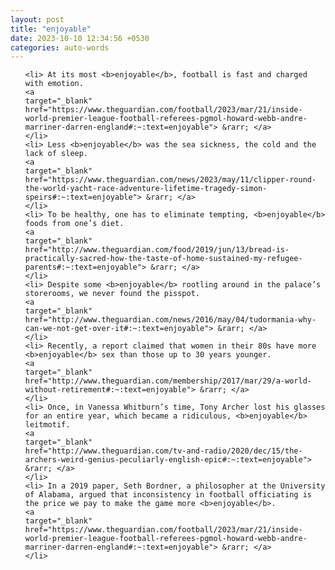 ```yaml
---
layout: post
title: "enjoyable"
date: 2023-10-10 12:34:56 +0530
categories: auto-words
---
```

<ol>

    <li> At its most <b>enjoyable</b>, football is fast and charged with emotion.
    <a 
    target="_blank" 
    href="https://www.theguardian.com/football/2023/mar/21/inside-world-premier-league-football-referees-pgmol-howard-webb-andre-marriner-darren-england#:~:text=enjoyable"> &rarr; </a>
    </li>
    <li> Less <b>enjoyable</b> was the sea sickness, the cold and the lack of sleep.
    <a 
    target="_blank" 
    href="https://www.theguardian.com/news/2023/may/11/clipper-round-the-world-yacht-race-adventure-lifetime-tragedy-simon-speirs#:~:text=enjoyable"> &rarr; </a>
    </li>
    <li> To be healthy, one has to eliminate tempting, <b>enjoyable</b> foods from one’s diet.
    <a 
    target="_blank" 
    href="http://www.theguardian.com/food/2019/jun/13/bread-is-practically-sacred-how-the-taste-of-home-sustained-my-refugee-parents#:~:text=enjoyable"> &rarr; </a>
    </li>
    <li> Despite some <b>enjoyable</b> rootling around in the palace’s storerooms, we never found the pisspot.
    <a 
    target="_blank" 
    href="http://www.theguardian.com/news/2016/may/04/tudormania-why-can-we-not-get-over-it#:~:text=enjoyable"> &rarr; </a>
    </li>
    <li> Recently, a report claimed that women in their 80s have more <b>enjoyable</b> sex than those up to 30 years younger.
    <a 
    target="_blank" 
    href="http://www.theguardian.com/membership/2017/mar/29/a-world-without-retirement#:~:text=enjoyable"> &rarr; </a>
    </li>
    <li> Once, in Vanessa Whitburn’s time, Tony Archer lost his glasses for an entire year, which became a ridiculous, <b>enjoyable</b> leitmotif.
    <a 
    target="_blank" 
    href="http://www.theguardian.com/tv-and-radio/2020/dec/15/the-archers-weird-genius-peculiarly-english-epic#:~:text=enjoyable"> &rarr; </a>
    </li>
    <li> In a 2019 paper, Seth Bordner, a philosopher at the University of Alabama, argued that inconsistency in football officiating is the price we pay to make the game more <b>enjoyable</b>.
    <a 
    target="_blank" 
    href="https://www.theguardian.com/football/2023/mar/21/inside-world-premier-league-football-referees-pgmol-howard-webb-andre-marriner-darren-england#:~:text=enjoyable"> &rarr; </a>
    </li>